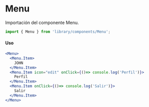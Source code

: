# Menu

Importación del componente Menu.

```js
import { Menu } from 'library/components/Menu';
```

<!-- STORY -->

#### Uso

```jsx
<Menu>
  <Menu.Item>
    JOHN
  </Menu.Item>
  <Menu.Item icon="edit" onClick={()=> console.log('Perfil')}>
    Perfil
  </Menu.Item>
  <Menu.Item onClick={()=> console.log('Salir')}>
    Salir
  </Menu.Item>
</Menu>
```
